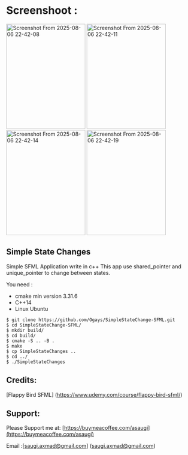 # Screenshoot :
<img width="211" height="280" alt="Screenshot From 2025-08-06 22-42-08" src="https://github.com/user-attachments/assets/b72fc007-dd0d-489d-a48f-7fb53434de6c" />
<img width="211" height="280" alt="Screenshot From 2025-08-06 22-42-11" src="https://github.com/user-attachments/assets/3f71a429-8b85-4a93-8b14-6798478f1a18" />
<img width="211" height="280" alt="Screenshot From 2025-08-06 22-42-14" src="https://github.com/user-attachments/assets/68fd8024-7464-4f9f-9f22-7d4e1baeffab" />
<img width="211" height="280" alt="Screenshot From 2025-08-06 22-42-19" src="https://github.com/user-attachments/assets/ae9239f8-8ae7-4a82-9b4c-a574cdb6c772" />

## Simple State Changes
Simple SFML Application write in c++
This app use shared_pointer and unique_pointer to change between states.

You need :
* cmake min version 3.31.6
* C++14
* Linux Ubuntu


```
$ git clone https://github.com/Ogays/SimpleStateChange-SFML.git
$ cd SimpleStateChange-SFML/
$ mkdir build/
$ cd build/
$ cmake -S .. -B .
$ make
$ cp SimpleStateChanges ..
$ cd ../
$ ./SimpleStateChanges
```

## Credits:
[Flappy Bird SFML] (https://www.udemy.com/course/flappy-bird-sfml/)

## Support:
Please Support me at:
[https://buymeacoffee.com/asaugi](https://buymeacoffee.com/asaugi)

Email :[saugi.axmad@gmail.com] (saugi.axmad@gmail.com)
